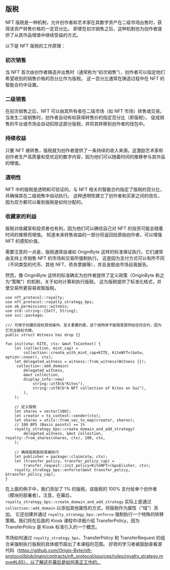 ## 版税

NFT 版税是一种机制，允许创作者和艺术家在其数字资产在二级市场出售时，获得该资产转售价格的一定百分比。
即使在初次销售之后，这种机制也为创作者提供了从其作品增值中继续受益的方式。

以下是 NFT 版税的工作原理：

### 初次销售
当 NFT 首次由创作者铸造并出售时（通常称为“初次销售”），创作者可以指定他们希望收到的销售价格的百分比作为版税。
这一百分比通常在铸造过程中在 NFT 的智能合约中设置。

### 二级销售
在初次销售之后，NFT 可以由其所有者在二级市场（如 NFT 市场）转售或交易。当发生二级销售时，创作者自动有权获得转售价的指定百分比（即版税）。
促成销售的平台或市场会自动扣除这部分版税，并将其转移到创作者的钱包中。

### 持续收益
只要 NFT 被转售，版税就为创作者提供了一条持续的收入来源。这激励艺术家和创作者生产高质量和受欢迎的数字内容，因为他们可以随着时间的推移参与其作品的增值。

### 透明性
NFT 中的版税是透明和可验证的。与 NFT 相关的智能合约指定了版税的百分比，并确保其在二级销售中自动执行。
这种透明性建立了创作者和买家之间的信任，因为双方都可以看到版税是如何分配的。

### 收藏家的利益
版税对收藏家和投资者也有利，因为他们可以确信自己对 NFT 的投资可能会随着时间的推移而增值。
知道未来转售收益的一部分将返回给原始创作者，可以增强 NFT 的感知价值。

需要注意的一点是，版税通常由诸如 OriginByte 这样的标准保证执行。它们通常由支持上市销售 NFT 的市场和交易所强制执行。
这是因为支付方式可以有所不同（不同类型的代币、其他 NFT、债务票据等），并且金额由市场自我报告。

然而，像 OriginByte 这样的标准确实为创作者提供了定义政策（OriginByte 称之为“策略”）的机制，关于如何计算和执行版税。
这为版税提供了标准化格式，并使交易所更容易收取版税。

```move
use nft_protocol::royalty;
use nft_protocol::royalty_strategy_bps;
use ob_permissions::witness;
use std::string::{Self, String};
use sui::package;

/// 可用于创建后授权其他操作。至关重要的是，这个结构体不能随意提供给任何合约，因为它充当授权令牌。
public struct Witness has drop {}

fun init(otw: KITE, ctx: &mut TxContext) {
    let (collection, mint_cap) =
        collection::create_with_mint_cap<KITE, KiteNFT>(&otw, option::none(), ctx);
    let delegated_witness = witness::from_witness(Witness {});
     collection::add_domain(
        delegated_witness,
        &mut collection,
        display_info::new(
            string::utf8(b"Kites"),
            string::utf8(b"A NFT collection of Kites on Sui"),
        ),
    );
 
    // 定义版税
    let shares = vector[100];
    let creator = tx_context::sender(ctx);
    let shares = utils::from_vec_to_map(creator, shares);
    // 100 BPS (Basis points) == 1%
    royalty_strategy_bps::create_domain_and_add_strategy(
        delegated_witness, &mut collection, royalty::from_shares(shares, ctx), 100, ctx,
    );    

    // 确保版税能轻易被执行
    let publisher = package::claim(otw, ctx);
    let (transfer_policy, transfer_policy_cap) =
        transfer_request::init_policy<KiteNFT>(&publisher, ctx);
    royalty_strategy_bps::enforce(&mut transfer_policy, &transfer_policy_cap);
}
```
在上面的例子中，我们添加了 1% 的版税，该版税的 100% 支付给单个创作者（模块的部署者）。注意，在幕后，
`royalty_strategy_bps::create_domain_and_add_strategy` 实际上是通过 `collection::add_domain` 以添加其他属性的方式，将版税作为属性（“域”）添加。
它还创建并通过 `royalty_strategy_bps::enforce` 强制执行一个特殊的转移策略。我们将在后面的 Kiosk 课程中详细介绍 TransferPolicy，因为 TransferPolicy 
是 Kiosk 标准引入的一个概念。

市场如何通过 `royalty_strategy_bps`、TransferPolicy 和 TransferRequest 的组合来强制执行版税的具体细节超出了本课程的范围。
好奇的学习者被鼓励查看源代码（https://github.com/Origin-Byte/nft-protocol/blob/main/contracts/nft_protocol/sources/rules/royalty_strategy.move#L65），以了解这在幕后是如何真正工作的。
